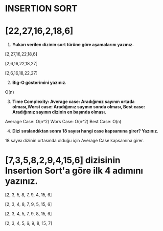 # INSERTION SORT 

#  **[22,27,16,2,18,6]**

1. **Yukarı verilen dizinin sort türüne göre aşamalarını yazınız.**

[2,27,16,22,18,6]

[2,6,16,22,18,27]

[2,6,16,18,22,27]

2. **Big-O gösterimini yazınız.**

O(n)

3. **Time Complexity: Average case: Aradığımız sayının ortada olması,Worst case: Aradığımız sayının sonda olması, Best case: Aradığımız sayının dizinin en başında olması.**

Average Case: O(n^2) Wors Case: O(n^2) Best Case: O(n)

4. **Dizi sıralandıktan sonra 18 sayısı hangi case kapsamına girer? Yazınız.**

18 sayısı dizinin ortasında olduğu için Average Case kapsamına girer. 

# [7,3,5,8,2,9,4,15,6] dizisinin Insertion Sort'a göre ilk 4 adımını yazınız. #

[2, 3, 5, 8, 7, 9, 4, 15, 6]

[2, 3, 4, 8, 7, 9, 5, 15, 6]

[2, 3, 4, 5, 7, 9, 8, 15, 6]

[2, 3, 4, 5, 6, 9, 8, 15, 7]

